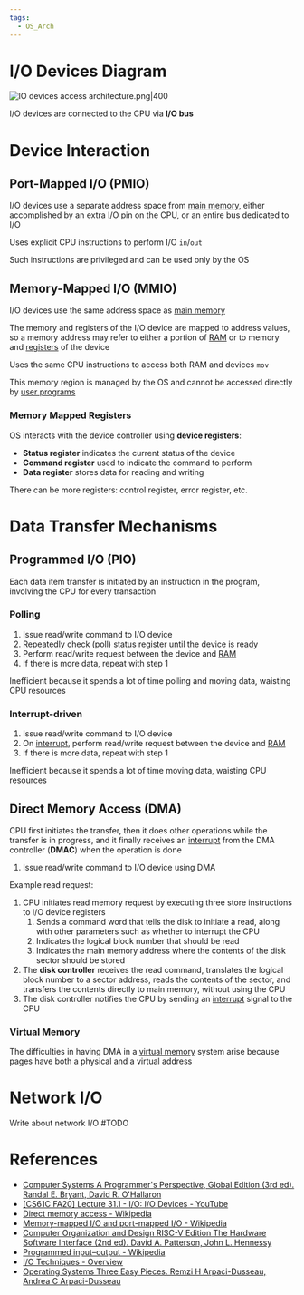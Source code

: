 ```yaml
---
tags:
  - OS_Arch
---
```


# I/O Devices Diagram

![IO devices access architecture.png|400](IO%20devices%20access%20architecture.png)

I/O devices are connected to the CPU via **I/O bus**

# Device Interaction

## Port-Mapped I/O (PMIO)

I/O devices use a separate address space from [main memory](Main%20Memory.md), either accomplished by an extra I/O pin on the CPU, or an entire bus dedicated to I/O

Uses explicit CPU instructions to perform I/O `in`/`out`

Such instructions are privileged and can be used only by the OS

## Memory-Mapped I/O (MMIO)

I/O devices use the same address space as [main memory](Main%20Memory.md)

The memory and registers of the I/O device are mapped to address values, so a memory address may refer to either a portion of [RAM](Main%20Memory.md) or to memory and [registers](#Memory%20Mapped%20Registers) of the device

Uses the same CPU instructions to access both RAM and devices `mov`

This memory region is managed by the OS and cannot be accessed directly by [user programs](User%20Space.md)

### Memory Mapped Registers

OS interacts with the device controller using **device registers**:

- **Status register** indicates the current status of the device
- **Command register** used to indicate the command to perform
- **Data register** stores data for reading and writing

There can be more registers: control register, error register, etc.

# Data Transfer Mechanisms

## Programmed I/O (PIO)

Each data item transfer is initiated by an instruction in the program, involving the CPU for every transaction

### Polling

1. Issue read/write command to I/O device
2. Repeatedly check (poll) status register until the device is ready
3. Perform read/write request between the device and [RAM](Main%20Memory.md)
4. If there is more data, repeat with step 1

Inefficient because it spends a lot of time polling and moving data, waisting CPU resources

### Interrupt-driven

1. Issue read/write command to I/O device
2. On [interrupt](Exceptional%20Control%20Flow.md), perform read/write request between the device and [RAM](Main%20Memory.md)
3. If there is more data, repeat with step 1

Inefficient because it spends a lot of time moving data, waisting CPU resources

## Direct Memory Access (DMA)

CPU first initiates the transfer, then it does other operations while the transfer is in progress, and it finally receives an [interrupt](Exceptional%20Control%20Flow.md) from the DMA controller (**DMAC**) when the operation is done

1. Issue read/write command to I/O device using DMA

Example read request:

1. CPU initiates read memory request by executing three store instructions to I/O device registers
	1. Sends a command word that tells the disk to initiate a read, along with other parameters such as whether to interrupt the CPU
	2. Indicates the logical block number that should be read
	3. Indicates the main memory address where the contents of the disk sector should be stored
2. The **disk controller** receives the read command, translates the logical block number to a sector address, reads the contents of the sector, and transfers the contents directly to main memory, without using the CPU
3. The disk controller notifies the CPU by sending an [interrupt](Exceptional%20Control%20Flow.md) signal to the CPU

### Virtual Memory

The difficulties in having DMA in a [virtual memory](Virtual%20Memory.md) system arise because pages have both a physical and a virtual address

# Network I/O

Write about network I/O #TODO

# References

- [Computer Systems A Programmer's Perspective, Global Edition (3rd ed). Randal E. Bryant, David R. O'Hallaron](References.md#Computer%20Systems%20A%20Programmer's%20Perspective,%20Global%20Edition%20(3rd%20ed).%20Randal%20E.%20Bryant,%20David%20R.%20O'Hallaron)
- [[CS61C FA20] Lecture 31.1 - I/O: I/O Devices - YouTube](https://youtu.be/RwF5xnx5Bxo?si=qyVQSOBNpLbJMoDT)
- [Direct memory access - Wikipedia](https://en.wikipedia.org/wiki/Direct_memory_access)
- [Memory-mapped I/O and port-mapped I/O - Wikipedia](https://en.wikipedia.org/wiki/Memory-mapped_I/O_and_port-mapped_I/O)
- [Computer Organization and Design RISC-V Edition The Hardware Software Interface (2nd ed). David A. Patterson, John L. Hennessy](References.md#Computer%20Organization%20and%20Design%20RISC-V%20Edition%20The%20Hardware%20Software%20Interface%20(2nd%20ed).%20David%20A.%20Patterson,%20John%20L.%20Hennessy)
- [Programmed input–output - Wikipedia](https://en.wikipedia.org/wiki/Programmed_input–output)
- [I/O Techniques - Overview](http://inputoutput5822.weebly.com)
- [Operating Systems Three Easy Pieces. Remzi H Arpaci-Dusseau, Andrea C Arpaci-Dusseau](References.md#Operating%20Systems%20Three%20Easy%20Pieces.%20Remzi%20H%20Arpaci-Dusseau,%20Andrea%20C%20Arpaci-Dusseau)
